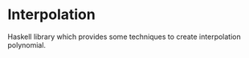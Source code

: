 # Interpolation

Haskell library which provides some techniques to create interpolation polynomial.
